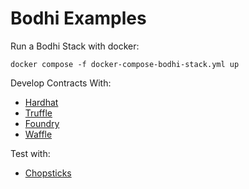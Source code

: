 # Bodhi Examples
Run a Bodhi Stack with docker:
```
docker compose -f docker-compose-bodhi-stack.yml up
```

Develop Contracts With:
-  [Hardhat](./hardhat-tutorials/README.md)
-  [Truffle](./truffle-tutorials/README.md)
-  [Foundry](./foundry/counter/README.md)
-  [Waffle](./waffle/README.md)

Test with:
-  [Chopsticks](./chopsticks/README.md)
